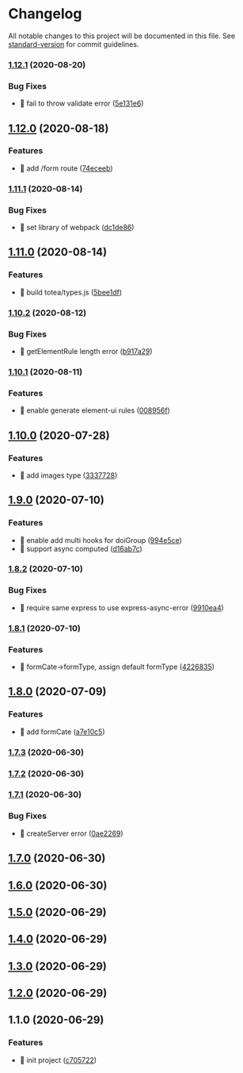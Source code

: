 # Changelog

All notable changes to this project will be documented in this file. See [standard-version](https://github.com/conventional-changelog/standard-version) for commit guidelines.

### [1.12.1](https://github.com/aim-leo/totea/compare/v1.12.0...v1.12.1) (2020-08-20)

### Bug Fixes

- 🐛 fail to throw validate error ([5e131e6](https://github.com/aim-leo/totea/commit/5e131e6f335902aacecda87e9d5bd40b8d92e341))

## [1.12.0](https://github.com/aim-leo/totea/compare/v1.11.1...v1.12.0) (2020-08-18)

### Features

- 🎸 add /form route ([74eceeb](https://github.com/aim-leo/totea/commit/74eceebb5ba87e32f50e21cc6ec08f4dfea70f65))

### [1.11.1](https://github.com/aim-leo/totea/compare/v1.11.0...v1.11.1) (2020-08-14)

### Bug Fixes

- 🐛 set library of webpack ([dc1de86](https://github.com/aim-leo/totea/commit/dc1de868599dc7dae625285d7f4ef67153b2101e))

## [1.11.0](https://github.com/aim-leo/totea/compare/v1.10.2...v1.11.0) (2020-08-14)

### Features

- 🎸 build totea/types.js ([5bee1df](https://github.com/aim-leo/totea/commit/5bee1dfeed2a5dfc3405b6eeae203fb9b27a6237))

### [1.10.2](https://github.com/aim-leo/totea/compare/v1.10.1...v1.10.2) (2020-08-12)

### Bug Fixes

- 🐛 getElementRule length error ([b917a29](https://github.com/aim-leo/totea/commit/b917a29d57e5a4267695f06cf03d23082ad23578))

### [1.10.1](https://github.com/aim-leo/totea/compare/v1.10.0...v1.10.1) (2020-08-11)

### Features

- 🎸 enable generate element-ui rules ([008956f](https://github.com/aim-leo/totea/commit/008956ffd5c790031eaec41cfa1a5f1f11c61f5f))

## [1.10.0](https://github.com/aim-leo/totea/compare/v1.9.0...v1.10.0) (2020-07-28)

### Features

- 🎸 add images type ([3337728](https://github.com/aim-leo/totea/commit/33377284427dbabad6dc2fbd3cdbfe481c67e93e))

## [1.9.0](https://github.com/aim-leo/totea/compare/v1.8.2...v1.9.0) (2020-07-10)

### Features

- 🎸 enable add multi hooks for doiGroup ([994e5ce](https://github.com/aim-leo/totea/commit/994e5ceb4090e62f3cadda22894fe02790fe33ea))
- 🎸 support async computed ([d16ab7c](https://github.com/aim-leo/totea/commit/d16ab7c41602734d75da050c4ccef074ba501dae))

### [1.8.2](https://github.com/aim-leo/totea/compare/v1.8.1...v1.8.2) (2020-07-10)

### Bug Fixes

- 🐛 require same express to use express-async-error ([9910ea4](https://github.com/aim-leo/totea/commit/9910ea48e55b6f8f19dc66b4628bb9e5df1bc92f))

### [1.8.1](https://github.com/aim-leo/totea/compare/v1.8.0...v1.8.1) (2020-07-10)

### Features

- 🎸 formCate->formType, assign default formType ([4226835](https://github.com/aim-leo/totea/commit/4226835267497394534dc00b15ffb0001933a9fd))

## [1.8.0](https://github.com/aim-leo/totea/compare/v1.7.3...v1.8.0) (2020-07-09)

### Features

- 🎸 add formCate ([a7e10c5](https://github.com/aim-leo/totea/commit/a7e10c57d8a5c9f39b7d0f325b502cdc46865632))

### [1.7.3](https://github.com/aim-leo/totea/compare/v1.7.2...v1.7.3) (2020-06-30)

### [1.7.2](https://github.com/aim-leo/totea/compare/v1.7.1...v1.7.2) (2020-06-30)

### [1.7.1](https://github.com/aim-leo/totea/compare/v1.7.0...v1.7.1) (2020-06-30)

### Bug Fixes

- 🐛 createServer error ([0ae2269](https://github.com/aim-leo/totea/commit/0ae22697519eedaa816ddb8f0b97bce4846a202f))

## [1.7.0](https://github.com/aim-leo/totea/compare/v1.6.0...v1.7.0) (2020-06-30)

## [1.6.0](https://github.com/aim-leo/totea/compare/v1.5.0...v1.6.0) (2020-06-30)

## [1.5.0](https://github.com/aim-leo/totea/compare/v1.4.0...v1.5.0) (2020-06-29)

## [1.4.0](https://github.com/aim-leo/totea/compare/v1.3.0...v1.4.0) (2020-06-29)

## [1.3.0](https://github.com/aim-leo/totea/compare/v1.2.0...v1.3.0) (2020-06-29)

## [1.2.0](https://github.com/aim-leo/totea/compare/v1.1.0...v1.2.0) (2020-06-29)

## 1.1.0 (2020-06-29)

### Features

- 🎸 init project ([c705722](https://github.com/aim-leo/totea/commit/c70572230e7ba44b563c00faea2b5200d69288f0))
